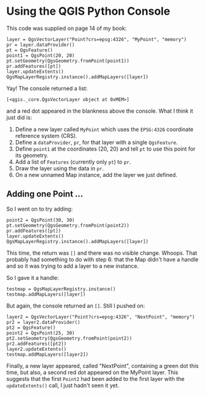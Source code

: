 # Using the QGIS Python Console

This code was supplied on page 14 of my book:

    layer = QgsVectorLayer("Point?crs=epsg:4326", "MyPoint", "memory")
    pr = layer.dataProvider()
    pt = QgsFeature()
    point1 = QgsPoint(20, 20)
    pt.setGeometry(QgsGeometry.fromPoint(point1))
    pr.addFeatures([pt])
    layer.updateExtents()
    QgsMapLayerRegistry.instance().addMapLayers([layer])

Yay! The console returned a list:

    [<qgis._core.QgsVectorLayer object at 0xMEM>]

and a red dot appeared in the blankness above the console. What I think it 
just did is:

  1. Define a new layer called `MyPoint` which uses the `EPSG:4326` coordinate 
     reference system (CRS).
  2. Define a `dataProvider`, `pr`, for that layer with a single `QgsFeature`.
  3. Define `point1` at the coordinates (20, 20) and tell `pt` to use
     this point for its geometry.
  4. Add a list of `Features` (currently only `pt`) to `pr`.
  5. Draw the layer using the data in `pr`.
  6. On a new unnamed Map instance, add the layer we just defined.

## Adding one Point ...

So I went on to try adding:

    point2 = QgsPoint(30, 30)
    pt.setGeometry(QgsGeometry.fromPoint(point2))
    pr.addFeatures([pt])
    layer.updateExtents()
    QgsMapLayerRegistry.instance().addMapLayers([layer])

This time, the return was `[]` and there was no visible change. Whoops.
That probably had something to do with step 6: that the Map didn't have
a handle and so it was trying to add a layer to a new instance.

So I gave it a handle:

    testmap = QgsMapLayerRegistry.instance()
    testmap.addMapLayers([layer])

But again, the console returned an `[]`. Still I pushed on:

    layer2 = QgsVectorLayer("Point?crs=epsg:4326", "NextPoint", "memory")
    pr2 = layer2.dataProvider()
    pt2 = QgsFeature()
    point2 = QgsPoint(25, 30)
    pt2.setGeometry(QgsGeometry.fromPoint(point2))
    pr2.addFeatures([pt2])
    layer2.updateExtents()
    testmap.addMapLayers([layer2])

Finally, a new layer appeared, called "NextPoint", containing a green
dot this time, but also, a second red dot appeared on the MyPoint layer.
This suggests that the first `Point2` had been added to the first layer
with the `updateExtents()` call, I just hadn't seen it yet.

